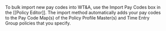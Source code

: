 To bulk import new pay codes into WT&A, use the Import Pay Codes box in the [[Policy Editor]]. The import method automatically adds your pay codes to the Pay Code Map(s) of the Policy Profile Master(s) and Time Entry Group policies that you specify.